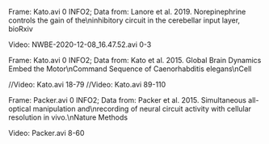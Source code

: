 
Frame: Kato.avi 0 INFO2; Data from: Lanore et al. 2019. Norepinephrine controls the gain of the\ninhibitory circuit in the cerebellar input layer, bioRxiv

Video: NWBE-2020-12-08_16.47.52.avi 0-3

Frame: Kato.avi 0 INFO2; Data from: Kato et al. 2015. Global Brain Dynamics Embed the Motor\nCommand Sequence of Caenorhabditis elegans\nCell

//Video: Kato.avi 18-79
//Video: Kato.avi 89-110

Frame: Packer.avi 0 INFO2; Data from: Packer et al. 2015. Simultaneous all-optical manipulation and\nrecording of neural circuit activity with cellular resolution in vivo.\nNature Methods

Video: Packer.avi 8-60